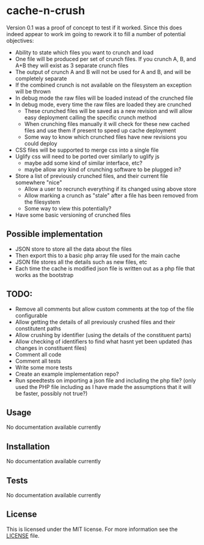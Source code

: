 cache-n-crush
=============

Version 0.1 was a proof of concept to test if it worked.
Since this does indeed appear to work im going to rework it to fill a number of potential objectives:

* Ability to state which files you want to crunch and load 
* One file will be produced per set of crunch files. If you crunch A, B, and A+B they will exist as 3 separate crunch files
* The output of crunch A and B will not be used for A and B, and will be completely separate
* If the combined crunch is not available on the filesystem an exception will be thrown
* In debug mode the raw files will be loaded instead of the crunched file
* In debug mode, every time the raw files are loaded they are crunched
    * These crunched files will be saved as a new revision and will allow easy deployment calling the specific crunch method
    * When crunching files manually it will check for these new cached files and use them if present to speed up cache deployment
    * Some way to know which crunched files have new revisions you could deploy
* CSS files will be supported to merge css into a single file
* Uglify css will need to be ported over similarly to uglify js
    * maybe add some kind of similar interface, etc?
    * maybe allow any kind of crunching software to be plugged in?
* Store a list of previously crunched files, and their current file somewhere "nice"
    * Allow a user to recrunch everything if its changed using above store
    * Allow marking a crunch as "stale" after a file has been removed from the filesystem
    * Some way to view this potentially?
* Have some basic versioning of crunched files

Possible implementation
-----------------------

* JSON store to store all the data about the files
* Then export this to a basic php array file used for the main cache
* JSON file stores all the details such as new files, etc
* Each time the cache is modified json file is written out as a php file that works as the bootstrap

TODO:
-----

* Remove all comments but allow custom comments at the top of the file configurable
* Allow getting the details of all previously crushed files and their constitutent paths
* Allow crushing by identifier (using the details of the constituent parts)
* Allow checking of identifiers to find what hasnt yet been updated (has changes in constituent files)
* Comment all code
* Comment all tests
* Write some more tests
* Create an example implementation repo?
* Run speedtests on importing a json file and including the php file?
(only used the PHP file including as I have made the 
assumptions that it will be faster, possibly not true?)


Usage
-----

No documentation available currently

Installation
------------

No documentation available currently

Tests
-----

No documentation available currently

License
-------

This is licensed under the MIT license. For more information see the [LICENSE](LICENSE) file.
